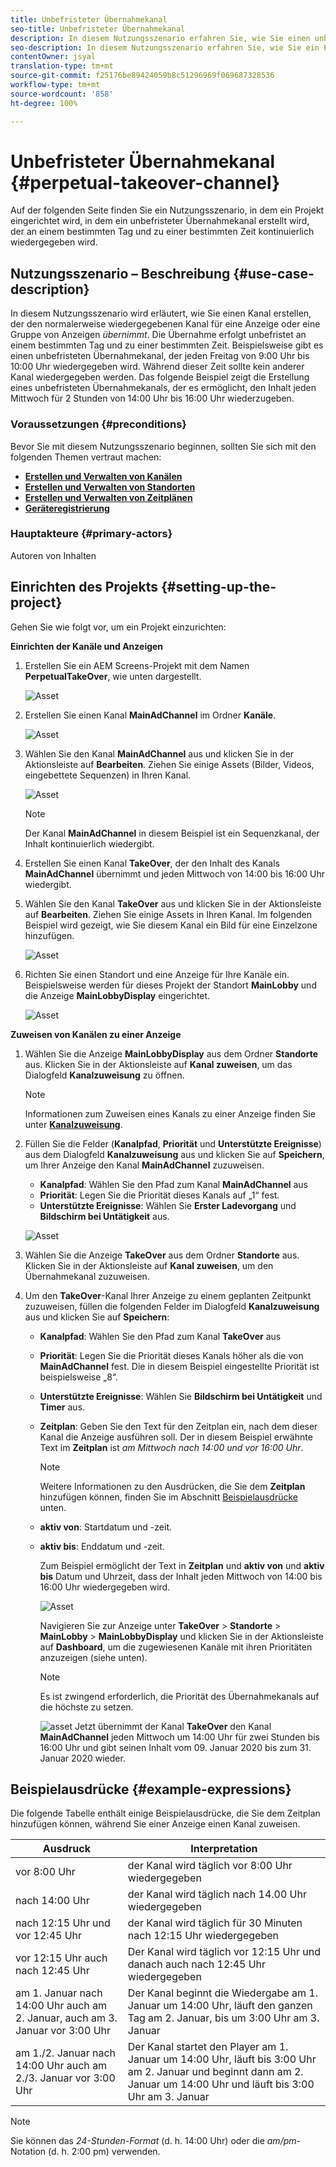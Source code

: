 ```yaml
---
title: Unbefristeter Übernahmekanal
seo-title: Unbefristeter Übernahmekanal
description: In diesem Nutzungsszenario erfahren Sie, wie Sie einen unbefristeten Übernahmekanal erstellen.
seo-description: In diesem Nutzungsszenario erfahren Sie, wie Sie ein Projekt einrichten, in dem ein unbefristeter Übernahmekanal erstellt wird, der an einem bestimmten Tag und zu einer bestimmten Zeit kontinuierlich wiedergegeben wird.
contentOwner: jsyal
translation-type: tm+mt
source-git-commit: f25176be89424059b8c51296969f069687328536
workflow-type: tm+mt
source-wordcount: '858'
ht-degree: 100%

---
```



# Unbefristeter Übernahmekanal {#perpetual-takeover-channel}

Auf der folgenden Seite finden Sie ein Nutzungsszenario, in dem ein Projekt eingerichtet wird, in dem ein unbefristeter Übernahmekanal erstellt wird, der an einem bestimmten Tag und zu einer bestimmten Zeit kontinuierlich wiedergegeben wird.

## Nutzungsszenario – Beschreibung {#use-case-description}

In diesem Nutzungsszenario wird erläutert, wie Sie einen Kanal erstellen, der den normalerweise wiedergegebenen Kanal für eine Anzeige oder eine Gruppe von Anzeigen *übernimmt*. Die Übernahme erfolgt unbefristet an einem bestimmten Tag und zu einer bestimmten Zeit.
Beispielsweise gibt es einen unbefristeten Übernahmekanal, der jeden Freitag von 9:00 Uhr bis 10:00 Uhr wiedergegeben wird. Während dieser Zeit sollte kein anderer Kanal wiedergegeben werden. Das folgende Beispiel zeigt die Erstellung eines unbefristeten Übernahmekanals, der es ermöglicht, den Inhalt jeden Mittwoch für 2 Stunden von 14:00 Uhr bis 16:00 Uhr wiederzugeben.

### Voraussetzungen {#preconditions}

Bevor Sie mit diesem Nutzungsszenario beginnen, sollten Sie sich mit den folgenden Themen vertraut machen:

* **[Erstellen und Verwalten von Kanälen](managing-channels.md)**
* **[Erstellen und Verwalten von Standorten](managing-locations.md)**
* **[Erstellen und Verwalten von Zeitplänen](managing-schedules.md)**
* **[Geräteregistrierung](device-registration.md)**

### Hauptakteure {#primary-actors}

Autoren von Inhalten

## Einrichten des Projekts {#setting-up-the-project}

Gehen Sie wie folgt vor, um ein Projekt einzurichten:

**Einrichten der Kanäle und Anzeigen**

1. Erstellen Sie ein AEM Screens-Projekt mit dem Namen **PerpetualTakeOver**, wie unten dargestellt.

   ![Asset](assets/p_usecase1.png)

1. Erstellen Sie einen Kanal **MainAdChannel** im Ordner **Kanäle**.

   ![Asset](assets/p_usecase2.png)

1. Wählen Sie den Kanal **MainAdChannel** aus und klicken Sie in der Aktionsleiste auf **Bearbeiten**. Ziehen Sie einige Assets (Bilder, Videos, eingebettete Sequenzen) in Ihren Kanal.

   ![Asset](assets/p_usecase3.png)


   >[!NOTE]
   >Der Kanal **MainAdChannel** in diesem Beispiel ist ein Sequenzkanal, der Inhalt kontinuierlich wiedergibt.

1. Erstellen Sie einen Kanal **TakeOver**, der den Inhalt des Kanals **MainAdChannel** übernimmt und jeden Mittwoch von 14:00 bis 16:00 Uhr wiedergibt.

1. Wählen Sie den Kanal **TakeOver** aus und klicken Sie in der Aktionsleiste auf **Bearbeiten**. Ziehen Sie einige Assets in Ihren Kanal. Im folgenden Beispiel wird gezeigt, wie Sie diesem Kanal ein Bild für eine Einzelzone hinzufügen.

   ![Asset](assets/p_usecase4.png)

1. Richten Sie einen Standort und eine Anzeige für Ihre Kanäle ein. Beispielsweise werden für dieses Projekt der Standort **MainLobby** und die Anzeige **MainLobbyDisplay** eingerichtet.

   ![Asset](assets/p_usecase5.png)

**Zuweisen von Kanälen zu einer Anzeige**

1. Wählen Sie die Anzeige **MainLobbyDisplay** aus dem Ordner **Standorte** aus. Klicken Sie in der Aktionsleiste auf **Kanal zuweisen**, um das Dialogfeld **Kanalzuweisung** zu öffnen.

   >[!NOTE]
   >Informationen zum Zuweisen eines Kanals zu einer Anzeige finden Sie unter **[Kanalzuweisung](channel-assignment.md)**.

1. Füllen Sie die Felder (**Kanalpfad**, **Priorität** und **Unterstützte Ereignisse**) aus dem Dialogfeld **Kanalzuweisung** aus und klicken Sie auf **Speichern**, um Ihrer Anzeige den Kanal **MainAdChannel** zuzuweisen.

   * **Kanalpfad**: Wählen Sie den Pfad zum Kanal **MainAdChannel** aus
   * **Priorität**: Legen Sie die Priorität dieses Kanals auf „1“ fest.
   * **Unterstützte Ereignisse**: Wählen Sie **Erster Ladevorgang** und **Bildschirm bei Untätigkeit** aus.

   ![Asset](assets/p_usecase6.png)

1. Wählen Sie die Anzeige **TakeOver** aus dem Ordner **Standorte** aus. Klicken Sie in der Aktionsleiste auf **Kanal zuweisen**, um den Übernahmekanal zuzuweisen.

1. Um den **TakeOver**-Kanal Ihrer Anzeige zu einem geplanten Zeitpunkt zuzuweisen, füllen die folgenden Felder im Dialogfeld **Kanalzuweisung** aus und klicken Sie auf **Speichern**:

   * **Kanalpfad**: Wählen Sie den Pfad zum Kanal **TakeOver** aus
   * **Priorität**: Legen Sie die Priorität dieses Kanals höher als die von **MainAdChannel** fest. Die in diesem Beispiel eingestellte Priorität ist beispielsweise „8“.
   * **Unterstützte Ereignisse**: Wählen Sie **Bildschirm bei Untätigkeit** und **Timer** aus.
   * **Zeitplan**: Geben Sie den Text für den Zeitplan ein, nach dem dieser Kanal die Anzeige ausführen soll. Der in diesem Beispiel erwähnte Text im **Zeitplan** ist *am Mittwoch nach 14:00 und vor 16:00 Uhr*.

      >[!NOTE]
      >Weitere Informationen zu den Ausdrücken, die Sie dem **Zeitplan** hinzufügen können, finden Sie im Abschnitt [Beispielausdrücke](#example-expressions) unten.
   * **aktiv von**: Startdatum und -zeit.
   * **aktiv bis**: Enddatum und -zeit.

      Zum Beispiel ermöglicht der Text in **Zeitplan** und **aktiv von** und **aktiv bis** Datum und Uhrzeit, dass der Inhalt jeden Mittwoch von 14:00 bis 16:00 Uhr wiedergegeben wird.


      ![Asset](assets/p_usecase7.png)

      Navigieren Sie zur Anzeige unter **TakeOver** > **Standorte** > **MainLobby** > **MainLobbyDisplay** und klicken Sie in der Aktionsleiste auf **Dashboard**, um die zugewiesenen Kanäle mit ihren Prioritäten anzuzeigen (siehe unten).

      >[!NOTE]
      >Es ist zwingend erforderlich, die Priorität des Übernahmekanals auf die höchste zu setzen.

      ![asset](assets/p_usecase8.png)
Jetzt übernimmt der Kanal **TakeOver** den Kanal **MainAdChannel** jeden Mittwoch um 14:00 Uhr für zwei Stunden bis 16:00 Uhr und gibt seinen Inhalt vom 09. Januar 2020 bis zum 31. Januar 2020 wieder.

## Beispielausdrücke {#example-expressions}

Die folgende Tabelle enthält einige Beispielausdrücke, die Sie dem Zeitplan hinzufügen können, während Sie einer Anzeige einen Kanal zuweisen.

| **Ausdruck** | **Interpretation** |
|---|---|
| vor 8:00 Uhr | der Kanal wird täglich vor 8:00 Uhr wiedergegeben |
| nach 14:00 Uhr | der Kanal wird täglich nach 14.00 Uhr wiedergegeben |
| nach 12:15 Uhr und vor 12:45 Uhr | der Kanal wird täglich für 30 Minuten nach 12:15 Uhr wiedergegeben |
| vor 12:15 Uhr auch nach 12:45 Uhr | Der Kanal wird täglich vor 12:15 Uhr und danach auch nach 12:45 Uhr wiedergegeben |
| am 1. Januar nach 14:00 Uhr auch am 2. Januar, auch am 3. Januar vor 3:00 Uhr | Der Kanal beginnt die Wiedergabe am 1. Januar um 14:00 Uhr, läuft den ganzen Tag am 2. Januar, bis um 3:00 Uhr am 3. Januar |
| am 1./2. Januar nach 14:00 Uhr auch am 2./3. Januar vor 3:00 Uhr | Der Kanal startet den Player am 1. Januar um 14:00 Uhr, läuft bis 3:00 Uhr am 2. Januar und beginnt dann am 2. Januar um 14:00 Uhr und läuft bis 3:00 Uhr am 3. Januar |

>[!NOTE]
>
>Sie können das _24-Stunden-Format_ (d. h. 14:00 Uhr) oder die *am/pm*-Notation (d. h. 2:00 pm) verwenden.
